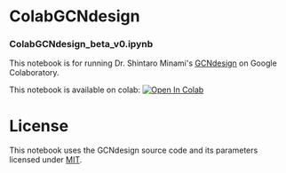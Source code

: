 # ColabGCNdesign
### ColabGCNdesign_beta_v0.ipynb  
This notebook is for running Dr. Shintaro Minami's [GCNdesign](https://github.com/ShintaroMinami/GCNdesign) on Google Colaboratory.

This notebook is available on colab: [![Open In Colab](https://colab.research.google.com/assets/colab-badge.svg)](https://colab.research.google.com/github/naokob/ColabGCNdesign/blob/main/ColabGCNdesign_beta_v0.ipynb)

# License
This notebook uses the GCNdesign source code and its parameters licensed under [MIT](https://github.com/ShintaroMinami/GCNdesign/blob/master/LICENSE).

